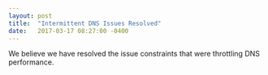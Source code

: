 ```yaml
---
layout: post
title:  "Intermittent DNS Issues Resolved"
date:   2017-03-17 08:27:00 -0400
---
```


We believe we have resolved the issue constraints that were throttling DNS performance.
